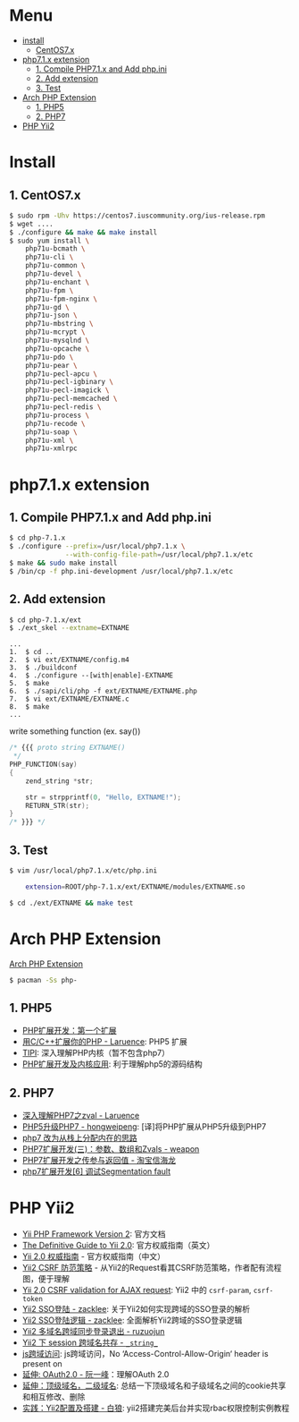 # Menu

* [install](#install)
    * [CentOS7.x](#1-centos7x)
* [php7.1.x extension](#php71x-extension)
    * [1. Compile PHP7.1.x and Add php.ini](#1-compile-php71x-and-add-phpini)
    * [2. Add extension](#2-add-extension)
    * [3. Test](#3-test)
* [Arch PHP Extension](#arch-php-extension)
    * [1. PHP5](#1-php5)
    * [2. PHP7](#2-php7)
* [PHP Yii2](#php-yii2)

# Install

## 1. CentOS7.x

```sh
$ sudo rpm -Uhv https://centos7.iuscommunity.org/ius-release.rpm
$ wget ....
$ ./configure && make && make install
$ sudo yum install \
    php71u-bcmath \
    php71u-cli \
    php71u-common \
    php71u-devel \
    php71u-enchant \
    php71u-fpm \
    php71u-fpm-nginx \
    php71u-gd \
    php71u-json \
    php71u-mbstring \
    php71u-mcrypt \
    php71u-mysqlnd \
    php71u-opcache \
    php71u-pdo \
    php71u-pear \
    php71u-pecl-apcu \
    php71u-pecl-igbinary \
    php71u-pecl-imagick \
    php71u-pecl-memcached \
    php71u-pecl-redis \
    php71u-process \
    php71u-recode \
    php71u-soap \
    php71u-xml \
    php71u-xmlrpc
```

# php7.1.x extension

## 1. Compile PHP7.1.x and Add php.ini

```sh
$ cd php-7.1.x
$ ./configure --prefix=/usr/local/php7.1.x \
              --with-config-file-path=/usr/local/php7.1.x/etc
$ make && sudo make install
$ /bin/cp -f php.ini-development /usr/local/php7.1.x/etc
```

## 2. Add extension

```sh
$ cd php-7.1.x/ext
$ ./ext_skel --extname=EXTNAME
```
    ...
    1.  $ cd ..
    2.  $ vi ext/EXTNAME/config.m4
    3.  $ ./buildconf
    4.  $ ./configure --[with|enable]-EXTNAME
    5.  $ make
    6.  $ ./sapi/cli/php -f ext/EXTNAME/EXTNAME.php
    7.  $ vi ext/EXTNAME/EXTNAME.c
    8.  $ make
    ...

write something function (ex. say())

```c
/* {{{ proto string EXTNAME()
 */
PHP_FUNCTION(say)
{
	zend_string *str;

	str = strpprintf(0, "Hello, EXTNAME!");
	RETURN_STR(str);
}
/* }}} */
```

## 3. Test

```sh
$ vim /usr/local/php7.1.x/etc/php.ini

    extension=ROOT/php-7.1.x/ext/EXTNAME/modules/EXTNAME.so

$ cd ./ext/EXTNAME && make test
```

# Arch PHP Extension

[Arch PHP Extension](https://wiki.archlinux.org/index.php/PHP)

```sh
$ pacman -Ss php-
```

## 1. PHP5
- [PHP扩展开发：第一个扩展](http://kimi.it/496.html)
- [用C/C++扩展你的PHP - Laruence](http://www.laruence.com/2009/04/28/719.html): PHP5 扩展
- [TIPI](http://www.php-internals.com/): 深入理解PHP内核（暂不包含php7）
- [PHP扩展开发及内核应用](http://www.cunmou.com/phpbook/index.md): 利于理解php5的源码结构

## 2. PHP7
- [深入理解PHP7之zval - Laruence](https://github.com/laruence/php7-internal/blob/master/zval.md)
- [PHP5升级PHP7 - hongweipeng](https://www.hongweipeng.com/index.php/archives/1048/): [译]将PHP扩展从PHP5升级到PHP7
- [php7 改为从栈上分配内在的思路](http://www.cnblogs.com/taek/p/5537172.html)
- [PHP7扩展开发(三)：参数、数组和Zvals - weapon](https://segmentfault.com/a/1190000007575322)
- [PHP7扩展开发之传参与返回值 - 淘宝信海龙](https://segmentfault.com/a/1190000008135824)
- [php7扩展开发[6] 调试Segmentation fault](http://www.blogs8.cn/posts/WSJseaa)

# PHP Yii2

- [Yii PHP Framework Version 2](http://www.yiiframework.com/doc-2.0/index.html): 官方文档
- [The Definitive Guide to Yii 2.0](http://www.yiiframework.com/doc-2.0/guide-intro-yii.html): 官方权威指南（英文）
- [Yii 2.0 权威指南](http://www.yiichina.com/doc/guide/2.0) - 官方权威指南（中文）
- [Yii2 CSRF 防范策略](http://www.cnblogs.com/ganiks/p/yii2-request-csrf-safe-strategy.html) - 从Yii2的Request看其CSRF防范策略，作者配有流程图，便于理解
- [Yii 2.0 CSRF validation for AJAX request](https://stackoverflow.com/questions/30153705/yii-2-0-csrf-validation-for-ajax-request): Yii2 中的 `csrf-param`, `csrf-token`
- [Yii2 SSO登陆 - zacklee](https://segmentfault.com/a/1190000004650718): 关于Yii2如何实现跨域的SSO登录的解析
- [Yii2 SSO登陆逻辑 - zacklee](https://segmentfault.com/a/1190000005669675): 全面解析Yii2跨域的SSO登录逻辑
- [Yii2 多域名跨域同步登录退出 - ruzuojun](https://getyii.com/topic/216)
- [Yii2 下 session 跨域名共存 - `_string_`](http://www.yiichina.com/tutorial/1073)
- [js跨域访问](http://zjblogs.com/js/Access-Control-Allow-Origin.html): js跨域访问，No ‘Access-Control-Allow-Origin‘ header is present on
- [延伸: OAuth2.0 - 阮一峰](http://www.ruanyifeng.com/blog/2014/05/oauth_2_0.html)：理解OAuth 2.0
- [延伸：顶级域名，二级域名](https://segmentfault.com/a/1190000006932934): 总结一下顶级域名和子级域名之间的cookie共享和相互修改、删除
- [实践：Yii2配置及搭建 - 白狼](http://www.manks.top/yii2-frame-rbac-template.html): yii2搭建完美后台并实现rbac权限控制实例教程
